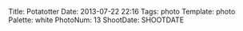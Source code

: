 Title: Potatotter
Date: 2013-07-22 22:16
Tags: photo
Template: photo
Palette: white
PhotoNum: 13
ShootDate: SHOOTDATE
